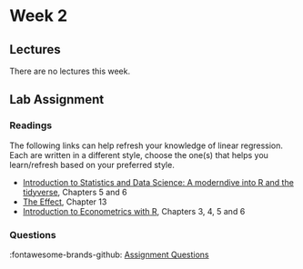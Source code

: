 # Week 2

## Lectures

There are no lectures this week.

## Lab Assignment

### Readings

The following links can help refresh your knowledge of linear regression. 
Each are written in a different style, choose the one(s) that helps you learn/refresh  based on your preferred style.

* [Introduction to Statistics and Data Science: A moderndive into R and the tidyverse][nw-stats], Chapters 5 and 6
* [The Effect][the-effect], Chapter 13
* [Introduction to Econometrics with R][scipo-metrics], Chapters 3, 4, 5 and 6

### Questions
:fontawesome-brands-github: [Assignment Questions][assignment]


[assignment]: https://github.com/tisem-digital-marketing/smwa-lab-regression

[nw-stats]: https://nulib.github.io/moderndive_book/index.html
[the-effect]: https://theeffectbook.net/
[scipo-metrics]: https://scpoecon.github.io/ScPoEconometrics/